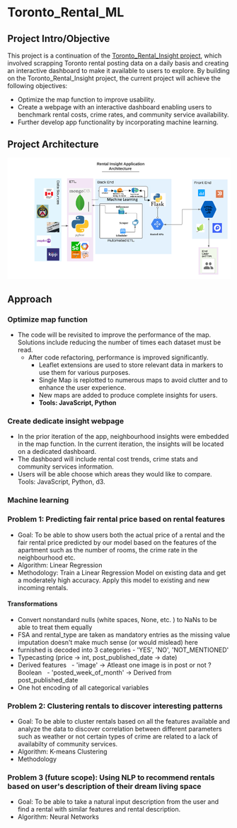 # Toronto_Rental_ML
## Project Intro/Objective

This project is a continuation of the [Toronto_Rental_Insight project](https://github.com/bnarath/Toronto_Rental_Insight), which involved scrapping Toronto rental posting data on a daily basis and creating an interactive dashboard to make it available to users to explore. 
By building on the Toronto_Rental_Insight project, the current project will achieve the following objectives:
*	Optimize the map function to improve usability.
*	Create a webpage with an interactive dashboard enabling users to benchmark rental costs, crime rates, and community service availability. 
*	Further develop app functionality by incorporating machine learning. 

## Project Architecture

<img src="Images/architecture2.png" alt="Architecture" width="1000"/>

## Approach
### Optimize map function
* The code will be revisited to improve the performance of the map.  Solutions include reducing the number of times each dataset must be read. 
  - After code refactoring, performance is improved significantly.
    - Leaflet extensions are used to store relevant data in markers to use them for various purposes.
    - Single Map is replotted to numerous maps to avoid clutter and to enhance the user experience.
    - New maps are added to produce complete insights for users.
    - **Tools: JavaScript, Python**
### Create dedicate insight webpage
* In the prior iteration of the app, neighbourhood insights were embedded in the map function. In the current iteration, the insights will be located on a dedicated dashboard. 
* The dashboard will include rental cost trends, crime stats and community services information. 
* Users will be able choose which areas they would like to compare.
Tools: JavaScript, Python, d3. 
### Machine learning 

### Problem 1: Predicting fair rental price based on rental features
* Goal: To be able to show users both the actual price of a rental and the fair rental price predicted by our model based on the features of the apartment such as the number of rooms, the crime rate in the neighbourhood etc. 
* Algorithm: Linear Regression 
* Methodology: Train a Linear Regression Model on existing data and get a moderately high accuracy. Apply this model to existing and new incoming rentals.

#### Transformations
- Convert nonstandard nulls (white spaces, None, etc. ) to NaNs to be able to treat them equally
- FSA and rental_type are taken as mandatory entries as the missing value imputation doesn't make much sense (or would mislead) here
- furnished is decoded into 3 categories - 'YES', 'NO', 'NOT_MENTIONED'
- Typecasting (price -> int, post_published_date -> date)
- Derived features
  - 'image' -> Atleast one image is in post or not ? Boolean
  - 'posted_week_of_month' -> Derived from post_published_date
- One hot encoding of all categorical variables


### Problem 2: Clustering rentals to discover interesting patterns 
* Goal: To be able to cluster rentals based on all the features available and analyze the data to discover correlation between different parameters such as weather or not certain types of crime are related to a lack of availabilty of community services. 
* Algorithm: K-means Clustering
* Methodology
### Problem 3 (future scope): Using NLP to recommend rentals based on user's description of their dream living space  
* Goal: To be able to take a natural input description from the user and find a rental with similar features and rental description. 
* Algorithm: Neural Networks
